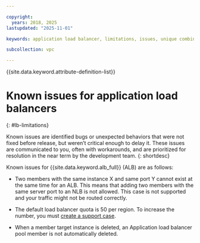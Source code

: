 ```yaml
---

copyright:
  years: 2018, 2025
lastupdated: "2025-11-01"

keywords: application load balancer, limitations, issues, unique combinations, mapping, listener, pool, port

subcollection: vpc

---
```


{{site.data.keyword.attribute-definition-list}}

# Known issues for application load balancers
{: #lb-limitations}

Known issues are identified bugs or unexpected behaviors that were not fixed before release, but weren’t critical enough to delay it. These issues are communicated to you, often with workarounds, and are prioritized for resolution in the near term by the development team.
{: shortdesc}

Known issues for {{site.data.keyword.alb_full}} (ALB) are as follows: 

* Two members with the same instance X and same port Y cannot exist at the same time for an ALB. This means that adding two members with the same server port to an NLB is not allowed. This case is not supported and your traffic might not be routed correctly.

* The default load balancer quota is 50 per region. To increase the number, you must [create a support case](/docs/account?topic=account-open-case).

* When a member target instance is deleted, an Application load balancer pool member is not automatically deleted.
